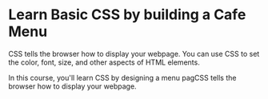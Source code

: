 # Learn Basic CSS by building a Cafe Menu 

CSS tells the browser how to display your webpage. You can use CSS to set the color, font, size, and other aspects of HTML elements.

In this course, you'll learn CSS by designing a menu pagCSS tells the browser how to display your webpage.
